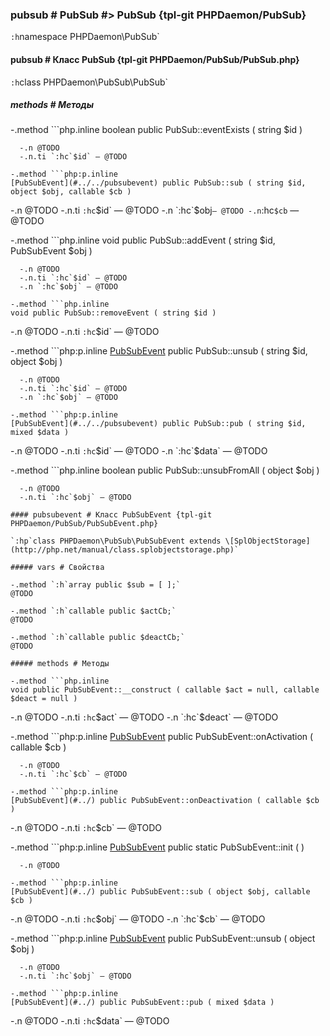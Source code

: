 ### pubsub # PubSub #> PubSub {tpl-git PHPDaemon/PubSub}

`:h`namespace PHPDaemon\PubSub`

#### pubsub # Класс PubSub {tpl-git PHPDaemon/PubSub/PubSub.php}

`:h`class PHPDaemon\PubSub\PubSub`

##### methods # Методы

 -.method ```php.inline
 boolean public PubSub::eventExists ( string $id )
 ```
   -.n @TODO
   -.n.ti `:hc`$id` — @TODO

 -.method ```php:p.inline
 [PubSubEvent](#../../pubsubevent) public PubSub::sub ( string $id, object $obj, callable $cb )
 ```
   -.n @TODO
   -.n.ti `:hc`$id` — @TODO
   -.n `:hc`$obj` — @TODO
   -.n `:hc`$cb` — @TODO

 -.method ```php.inline
 void public PubSub::addEvent ( string $id, PubSubEvent $obj )
 ```
   -.n @TODO
   -.n.ti `:hc`$id` — @TODO
   -.n `:hc`$obj` — @TODO

 -.method ```php.inline
 void public PubSub::removeEvent ( string $id )
 ```
   -.n @TODO
   -.n.ti `:hc`$id` — @TODO

 -.method ```php:p.inline
 [PubSubEvent](#../../pubsubevent) public PubSub::unsub ( string $id, object $obj )
 ```
   -.n @TODO
   -.n.ti `:hc`$id` — @TODO
   -.n `:hc`$obj` — @TODO

 -.method ```php:p.inline
 [PubSubEvent](#../../pubsubevent) public PubSub::pub ( string $id, mixed $data )
 ```
   -.n @TODO
   -.n.ti `:hc`$id` — @TODO
   -.n `:hc`$data` — @TODO

 -.method ```php.inline
 boolean public PubSub::unsubFromAll ( object $obj )
 ```
   -.n @TODO
   -.n.ti `:hc`$obj` — @TODO

#### pubsubevent # Класс PubSubEvent {tpl-git PHPDaemon/PubSub/PubSubEvent.php}

`:hp`class PHPDaemon\PubSub\PubSubEvent extends \[SplObjectStorage](http://php.net/manual/class.splobjectstorage.php)`

##### vars # Свойства

 -.method `:h`array public $sub = [ ];`  
 @TODO

 -.method `:h`callable public $actCb;`  
 @TODO

 -.method `:h`callable public $deactCb;`  
 @TODO

##### methods # Методы

 -.method ```php.inline
 void public PubSubEvent::__construct ( callable $act = null, callable $deact = null )
 ```
   -.n @TODO
   -.n.ti `:hc`$act` — @TODO
   -.n `:hc`$deact` — @TODO

 -.method ```php:p.inline
 [PubSubEvent](#../) public PubSubEvent::onActivation ( callable $cb )
 ```
   -.n @TODO
   -.n.ti `:hc`$cb` — @TODO

 -.method ```php:p.inline
 [PubSubEvent](#../) public PubSubEvent::onDeactivation ( callable $cb )
 ```
   -.n @TODO
   -.n.ti `:hc`$cb` — @TODO

 -.method ```php:p.inline
 [PubSubEvent](#../) public static PubSubEvent::init ( )
 ```
   -.n @TODO

 -.method ```php:p.inline
 [PubSubEvent](#../) public PubSubEvent::sub ( object $obj, callable $cb )
 ```
   -.n @TODO
   -.n.ti `:hc`$obj` — @TODO
   -.n `:hc`$cb` — @TODO

 -.method ```php:p.inline
 [PubSubEvent](#../) public PubSubEvent::unsub ( object $obj )
 ```
   -.n @TODO
   -.n.ti `:hc`$obj` — @TODO

 -.method ```php:p.inline
 [PubSubEvent](#../) public PubSubEvent::pub ( mixed $data )
 ```
   -.n @TODO
   -.n.ti `:hc`$data` — @TODO
